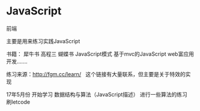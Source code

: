 # JavaScript
前端

主要是用来练习实践JavaScript

书籍：  犀牛书 高程三 蝴蝶书  JavaScript模式 基于mvc的JavaScript web富应用开发.......

练习来源：http://fgm.cc/learn/   这个链接有大量联系，但主要是关于特效的实现

17年5月份 开始学习 数据结构与算法（JavaScript描述）
进行一些算法的练习   刷letcode
